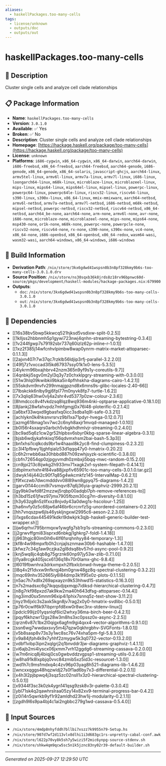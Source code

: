```yaml
---
aliases:
  - haskellPackages.too-many-cells
tags:
  - license/unknown
  - outputs/doc
  - outputs/out
---
```


# haskellPackages.too-many-cells

## 📝 Description

Cluster single cells and analyze cell clade relationships

## 📋 Package Information

- **Name**: `haskellPackages.too-many-cells`
- **Version**: `3.0.1.0`
- **Available**: ✅ Yes
- **Broken**: ✅ No
- **Description**: Cluster single cells and analyze cell clade relationships
- **Homepage**: [https://hackage.haskell.org/package/too-many-cells](https://hackage.haskell.org/package/too-many-cells)
- **License**: `unknown`
- **Platforms**: `i686-cygwin`, `x86_64-cygwin`, `x86_64-darwin`, `aarch64-darwin`, `i686-freebsd`, `x86_64-freebsd`, `aarch64-freebsd`, `aarch64-genode`, `i686-genode`, `x86_64-genode`, `x86_64-solaris`, `javascript-ghcjs`, `aarch64-linux`, `armv5tel-linux`, `armv6l-linux`, `armv7a-linux`, `armv7l-linux`, `i686-linux`, `loongarch64-linux`, `m68k-linux`, `microblaze-linux`, `microblazeel-linux`, `mips-linux`, `mips64-linux`, `mips64el-linux`, `mipsel-linux`, `powerpc-linux`, `powerpc64-linux`, `powerpc64le-linux`, `riscv32-linux`, `riscv64-linux`, `s390-linux`, `s390x-linux`, `x86_64-linux`, `mmix-mmixware`, `aarch64-netbsd`, `armv6l-netbsd`, `armv7a-netbsd`, `armv7l-netbsd`, `i686-netbsd`, `m68k-netbsd`, `mipsel-netbsd`, `powerpc-netbsd`, `riscv32-netbsd`, `riscv64-netbsd`, `x86_64-netbsd`, `aarch64_be-none`, `aarch64-none`, `arm-none`, `armv6l-none`, `avr-none`, `i686-none`, `microblaze-none`, `microblazeel-none`, `mips-none`, `mips64-none`, `msp430-none`, `or1k-none`, `m68k-none`, `powerpc-none`, `powerpcle-none`, `riscv32-none`, `riscv64-none`, `rx-none`, `s390-none`, `s390x-none`, `vc4-none`, `x86_64-none`, `i686-openbsd`, `x86_64-openbsd`, `x86_64-redox`, `wasm64-wasi`, `wasm32-wasi`, `aarch64-windows`, `x86_64-windows`, `i686-windows`

## 🔧 Build Information

- **Derivation Path**: `/nix/store/3kx6gdwd41wspsn0b3n8pf328kmy9b6s-too-many-cells-3.0.1.0.drv`
- **Source Position**: `/nix/store/ns30sqxb36k8jrds8z18rv96bpnwc60d-source/pkgs/development/haskell-modules/hackage-packages.nix:679900`
- **Outputs**:
  - `doc`:  `/nix/store/3kx6gdwd41wspsn0b3n8pf328kmy9b6s-too-many-cells-3.0.1.0`
  - `out`:  `/nix/store/3kx6gdwd41wspsn0b3n8pf328kmy9b6s-too-many-cells-3.0.1.0`

## 🔗 Dependencies

- [[16s38bv5bwp5kkwcq521hjksd5vsdixw-split-0.2.5]]
- [[1klljss2hbbnmh5p1gywi723nwj4qnhn-streaming-bytestring-0.3.4]]
- [[1v244fgwp7s79192sbr737q60izlz62p-inline-r-1.0.1]]
- [[1xz2f385j14wfcnhvlpimbw8wap0ynrm-matrix-market-attoparsec-0.1.1.3]]
- [[2ajvn407r7w37qc7rzklb56ldjip3rfj-parallel-3.2.2.0]]
- [[49fj7z1vxccad3l5kd67937ssy01k1x0-lens-5.3.5]]
- [[4lykrm96bxajhbrv42nzm365n9yf9s1y-coreutils-9.7]]
- [[4qnbkji5sgv0m2yl3q3y7z0chxklpgry-streaming-with-0.3.0.0]]
- [[51w3hlq09kwibkii9bka5ir4pfhhskha-diagrams-cairo-1.4.2.1]]
- [[55skdvm9nvfv299nmajgpznd8x6mns9s-glibc-locales-2.40-66]]
- [[7lbskckk6nlby9gj6fpl77m0nyvk8fp7-turtle-1.6.2]]
- [[7x3qliq63hw0vlj4a2shr4vd5377p0zw-colour-2.3.6]]
- [[8hmdccc8v4fvkdzsq8lqz8wq936m4nki-optparse-applicative-0.18.1.0]]
- [[8jlankj28wfahvpdz7mhfgmgj0x76l48-ploterific-0.2.1.4]]
- [[a6bxf33wqxd9gbasfxq0icc3sdba1q9l-safe-0.3.21]]
- [[achlykn0k4hksnvrsrvz9bl1xa71pdyr-hvega-0.12.0.7]]
- [[azmg618mag1xv7wc2c6nyh8axjr1mvqd-managed-1.0.10]]
- [[b0l56r4sxaqrs0arbch5vbgkhdhmlvjr-streaming-0.2.4.0]]
- [[bc9ad5q6z1cw2gr52hlpbsv6sbyr0kbg-sparse-linear-algebra-0.3.1]]
- [[bjsb6wdjykafnkixq156qdvmxhsm2bai-bash-5.3p3]]
- [[bn1xhsi1cqlkcds9br1w4haaxl8k2yc8-find-clumpiness-0.2.3.2]]
- [[c3l41pfbwy1ljghfqialz53d1qqq47y0-hmatrix-0.20.2]]
- [[c6h2rrwbb6aa30hbbd887h09zwhjsyzk-scientific-0.3.8.0]]
- [[cbfn72654qp0zjpgyvmdh0zmbxji5bqq-mwc-random-0.15.2.0]]
- [[cn9jpi213c8ijwkg2h933mv71xagk2xf-system-filepath-0.4.14.1]]
- [[dbplmxrhxhr4f84va88jjxpfiv65901c-too-many-cells-3.0.1.0.tar.gz]]
- [[dwyk14ij44i2c90f7q85g4wkcmkfz145-IntervalMap-0.6.2.1]]
- [[f9fxczwb7dwcmdddvv08l89wn8gpyq75-diagrams-1.4.2]]
- [[garv0l144ccmi9i7vsmqvr87q6j36yia-graphviz-2999.20.2.1]]
- [[gy9bk0wfd8f2mzzwj5rqbp00adqbl7ph-remove-references-to]]
- [[h3bd15z61jfwz97jmx7905fbzm30cg7m-diversity-0.8.1.0]]
- [[h3y63zg8n5zllfxxz8njvdy43a0dwg1s-hscolour-1.25]]
- [[ha6nvfy0z5c68jw6af46br6crcnrfz5g-unordered-containers-0.2.20]]
- [[hh7vnqszpw6jls46yskljngxwl2995c6-aeson-2.2.3.0]]
- [[i1xgs6cdax445491kdkrl9dwkjrk3qjb-haskell-generic-builder-test-wrapper.sh]]
- [[ijw6qrhvi795brmqxw1ywgfg7sb1rp1s-streaming-commons-0.2.3.0]]
- [[j2grwvffgmi83isprxd6nbkgj1ghkrg7-foldl-1.4.18]]
- [[j963hgjc80im0ih6v4lf6fsrqhnhyy84-temporary-1.3]]
- [[kf8r4w98mpxfb0h2cnjajlsznmaw30b6-hashable-1.4.7.0]]
- [[kfwz7c34g1aw9czjka2gl8dsq8bv57rd-async-pool-0.9.2]]
- [[knj5wq8jc4qb8g75grznk60np97jy53w-zlib-0.7.1.0]]
- [[l1ya8rcgk405jscx6136q18v70r0lamx-ghc-9.8.4]]
- [[l6019fbwnhra3drkxmpxh2lfbxlcbnwd-hvega-theme-0.2.0.5]]
- [[l8q4v2f1dvxw9nfkrqj4bm0gnw48gz8q-spectral-clustering-0.3.2.2]]
- [[mqc69nhv352665iy6l84dmp3k1f95x0z-plots-0.1.1.5]]
- [[n5ac7h7xdllx269apxayzn9k53hhwd15-statistics-0.16.3.0]]
- [[n7s2madsxc6g7ikqqsdjqxmqp7idiksd-hierarchical-clustering-0.4.7]]
- [[n8g7rkf98pxzd7ak9kw2ma40h643dfsg-attoparsec-0.14.4]]
- [[ng3imd0sx5mnm96xip4i1phix7snnq5z-text-show-3.11.2]]
- [[nyz1h6jxlc3s2axk5kgn8jv7rag2x0y0-hmatrix-svdlibc-0.5.0.1]]
- [[p76r0cwlf6k97ibprrpfd8xw0r8wc3nx-stdenv-linux]]
- [[pdclc99ijz01yqsnlqf6icl2whxy36ma-birch-beer-0.4.2.1]]
- [[pqyf6khzwr12gs28w3m8hs3xc0pssz0x-async-2.2.5]]
- [[qrzn6v87c1bx2l0qigx6agfm9gi4qxx4-vector-algorithms-0.9.1.0]]
- [[ssn6wg7wwdaxsvy5m4j7qzw0qkhrgbhv-SVGFonts-1.8.0.1]]
- [[v5b8sasp8v73s3y1wc8sc76v74xha5pm-fgl-5.8.3.0]]
- [[v9a84jfph4k9x7yhhf2zmygw5k3q0732-vector-0.13.2.0]]
- [[vdbf1vibp3ipn2xqlgrj2q1bnvddr3jw-diagrams-graphviz-1.4.1.1]]
- [[vi6ajb2mi4lyscx06jxmm7vrh12ggdg6-streaming-cassava-0.2.0.0]]
- [[w7m6nicq8j4biqj0cs0gwbvddzvgpsp1-streaming-utils-0.2.6.0]]
- [[w8ha91k8lxpbjq0vvc84zmib5xz5id3c-resourcet-1.3.0]]
- [[wd1h7c9msfmdxq4c4zv96p03yag8h521-diagrams-lib-1.4.6.2]]
- [[wncxxqggs48hqzwldj27s0f1ad6by7x3-differential-0.2.0.1]]
- [[x4h3l2pjbpwq4j3sqz5zc02nsll1x3z0-hierarchical-spectral-clustering-0.5.0.1]]
- [[x9344f3sc3k0zk4ygn141qsg9zsk8v3r-palette-0.3.0.4]]
- [[ybl71sk4q2qawhrslraa05zy14x82xv9-terminal-progress-bar-0.4.2]]
- [[z0i14n5qwrkb9yf1r92amldhd23hw1ij-modularity-0.2.1.1]]
- [[zgdh9l6s9pa4bj4c1ai2ngbbc279g1wd-cassava-0.5.4.0]]

## 📁 Input Sources

- `/nix/store/4mdp8nhyfddh7bllbi7xszz7k9955n79-Setup.hs`
- `/nix/store/907d7wf2d113vlv8dlhi1i3d683gc1rs-unpretty-cabal-conf.awk`
- `/nix/store/l622p70vy8k5sh7y5wizi5f2mic6ynpg-source-stdenv.sh`
- `/nix/store/shkw4qm9qcw5sc5n1k5jznc83ny02r39-default-builder.sh`

---
*Generated on 2025-09-27 12:29:50 UTC*
